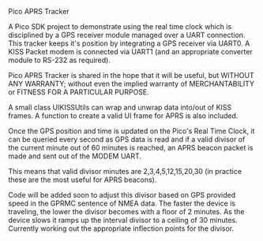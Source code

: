 Pico APRS Tracker

A Pico SDK project to demonstrate using the real time clock which is disciplined by a GPS receiver module managed over a UART connection. This tracker keeps it's position by integrating a GPS receiver via UART0.  A KISS Packet modem is connected via UART1 (and an appropriate converter module to RS-232 as required).

Pico APRS Tracker is shared in the hope that it will be useful, but WITHOUT ANY WARRANTY; without even the implied warranty of MERCHANTABILITY or FITNESS FOR A PARTICULAR PURPOSE.

A small class UIKISSUtils can wrap and unwrap data into/out of KISS frames.  A function to create a valid UI frame for APRS is also included.

Once the GPS position and time is updated on the Pico's Real Time Clock, it can be queried every second as GPS data is read and if a valid divisor of the current minute out of 60 minutes is reached, an APRS beacon packet is made and sent out of the MODEM UART.

This means that valid divisor minutes are 2,3,4,5,12,15,20,30 (in practice these are the most useful for APRS beacons).

Code will be added soon to adjust this divisor based on GPS provided speed in the GPRMC sentence of NMEA data.  The faster the device is traveling, the lower the divisor becomes with a floor of 2 minutes.  As the device slows it ramps up the interval divisor to a ceiling of 30 minutes.  Currently working out the appropriate inflection points for the divisor. 